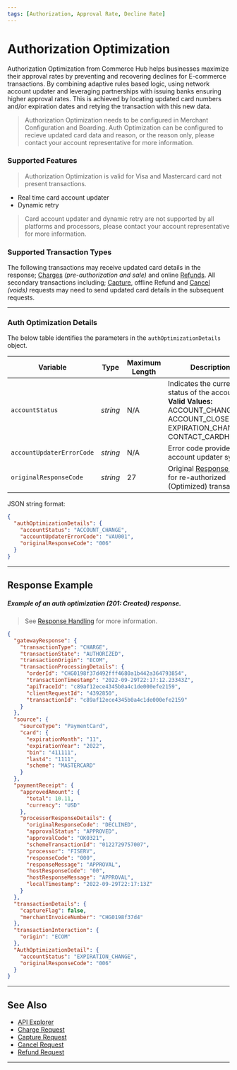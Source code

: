 ```yaml
---
tags: [Authorization, Approval Rate, Decline Rate]
---
```


# Authorization Optimization

Authorization Optimization from Commerce Hub helps businesses maximize their approval rates by preventing and recovering declines for E-commerce transactions. By combining adaptive rules based logic, using network account updater and leveraging partnerships with issuing banks ensuring higher approval rates. This is achieved by locating updated card numbers and/or expiration dates and retying the transaction with this new data.

<!-- theme: info -->
> Authorization Optimization needs to be configured in Merchant Configuration and Boarding. Auth Optimization can be configured to recieve updated card data and reason, or the reason only, please contact your account representative for more information.

### Supported Features

<!-- theme: info -->
> Authorization Optimization is valid for Visa and Mastercard card not present transactions.

- Real time card account updater 
- Dynamic retry
<!---
- Batch card account updater (Not in scope)
- Deferred retry (Not in scope)
- Enhanced data (Not in scope)
-->

<!-- theme: warning -->
> Card account updater and dynamic retry are not supported by all platforms and processors, please contact your account representative for more information.

### Supported Transaction Types

The following transactions may receive updated card details in the response; [Charges](?path=docs/Resources/API-Documents/Payments/Charges.md) *(pre-authorization and sale)* and online [Refunds](?path=docs/Resources/API-Documents/Payments/Refund.md). All secondary transactions including; [Capture](?path=docs/Resources/API-Documents/Payments/Capture.md), offline Refund and [Cancel](?path=docs/Resources/API-Documents/Payments/Cancel.md) *(voids)* requests may need to send updated card details in the subsequent requests.

---

### Auth Optimization Details

<!--
type: tab
titles: authOptimizationDetails, JSON Example
-->

The below table identifies the parameters in the `authOptimizationDetails` object.

| Variable | Type| Maximum Length | Description |
|---------|----------|----------------|---------|
| `accountStatus` | *string* | N/A | Indicates the current status of the account. **Valid Values:** ACCOUNT_CHANGE, ACCOUNT_CLOSED, EXPIRATION_CHANGE, CONTACT_CARDHOLDER |
| `accountUpdaterErrorCode` | *string* | N/A | Error code provided the account updater system.|
| `originalResponseCode` | *string* | 27 | Original [Response Code](?path=docs/Resources/Guides/Response-Codes/Response-Code.md) for re-authorized (Optimized) transaction. |

<!--
type: tab
-->

JSON string format:

``` json
{
  "authOptimizationDetails": {
    "accountStatus": "ACCOUNT_CHANGE",
    "accountUpdaterErrorCode": "VAU001",
    "originalResponseCode": "006"
  }
}
```

<!-- type: tab-end -->

---

## Response Example

##### Example of an auth optimization (201: Created) response.

<!-- theme: info -->
> See [Response Handling](?path=docs/Resources/Guides/Response-Codes/Response-Handling.md) for more information.

```json
{
  "gatewayResponse": {
    "transactionType": "CHARGE",
    "transactionState": "AUTHORIZED",
    "transactionOrigin": "ECOM",
    "transactionProcessingDetails": {
      "orderId": "CHG0198f37d492fff4680a1b442a364793854",
      "transactionTimestamp": "2022-09-29T22:17:12.23343Z",
      "apiTraceId": "c89af12ece4345b0a4c1de000efe2159",
      "clientRequestId": "4392850",
      "transactionId": "c89af12ece4345b0a4c1de000efe2159"
    }
  },
  "source": {
    "sourceType": "PaymentCard",
    "card": {
      "expirationMonth": "11",
      "expirationYear": "2022",
      "bin": "411111",
      "last4": "1111",
      "scheme": "MASTERCARD"
    }
  },
  "paymentReceipt": {
    "approvedAmount": {
      "total": 10.11,
      "currency": "USD"
    },
    "processorResponseDetails": {
      "originalResponseCode": "DECLINED",
      "approvalStatus": "APPROVED",
      "approvalCode": "OK0321",
      "schemeTransactionId": "0122729757007",
      "processor": "FISERV",
      "responseCode": "000",
      "responseMessage": "APPROVAL",
      "hostResponseCode": "00",
      "hostResponseMessage": "APPROVAL",
      "localTimestamp": "2022-09-29T22:17:13Z"
    }
  },
  "transactionDetails": {
    "captureFlag": false,
    "merchantInvoiceNumber": "CHG0198f37d4"
  },
  "transactionInteraction": {
    "origin": "ECOM"
  },
  "AuthOptimizationDetail": {
    "accountStatus": "EXPIRATION_CHANGE",
    "originalResponseCode": "006"
  }
}
```

<!-- type: tab-end -->


---

## See Also

- [API Explorer](../api/?type=post&path=/payments/v1/charges)
- [Charge Request](?path=docs/Resources/API-Documents/Payments/Charges.md)
- [Capture Request](?path=docs/Resources/API-Documents/Payments/Capture.md)
- [Cancel Request](?path=docs/Resources/API-Documents/Payments/Cancel.md)
- [Refund Request](?path=docs/Resources/API-Documents/Payments/Refund.md)

---
